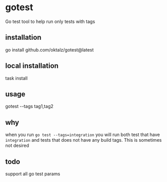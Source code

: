 # gotest
Go test tool to help run only tests with tags

## installation

go install github.com/oktalz/gotest@latest

## local installation

task install

## usage

gotest --tags tag1,tag2

## why

when you run `go test --tags=integration`
you will run both test that have `integration` and tests that does not have any build tags.
This is sometimes not desired

## todo

support all go test params
